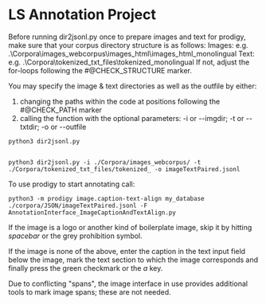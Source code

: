 # LS Annotation Project

Before running dir2jsonl.py once to prepare images and text for prodigy, make sure that your corpus directory structure is as follows:
Images:
e.g. .\Corpora\images_webcorpus\images_html\images_html_monolingual
Text:
e.g. .\Corpora\tokenized_txt_files\tokenized_monolingual
If not, adjust the for-loops following the #@CHECK_STRUCTURE marker.

You may specify the image & text directories as well as the outfile by either:
1. changing the paths within the code at positions following the #@CHECK_PATH marker
2. calling the function with the optional parameters: -i or --imgdir; -t or --txtdir; -o or --outfile
```
python3 dir2jsonl.py


python3 dir2jsonl.py -i ./Corpora/images_webcorpus/ -t ./Corpora/tokenized_txt_files/tokenized_ -o imageTextPaired.jsonl
```

To use prodigy to start annotating call:
```
python3 -m prodigy image.caption-text-align my_database ./corpora/JSON/imageTextPaired.jsonl -F AnnotationInterface_ImageCaptionAndTextAlign.py
```
If the image is a logo or another kind of boilerplate image, skip it by hitting *spacebar* or the grey prohibition symbol.

If the image is none of the above, enter the caption in the text input field below the image, mark the text section to which the image corresponds and finally press the green checkmark or the *a* key.

Due to conflicting "spans", the image interface in use provides additional tools to mark image spans; these are not needed.
